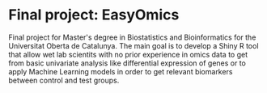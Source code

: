 # Final project: EasyOmics

Final project for Master's degree in Biostatistics and Bioinformatics for the Universitat Oberta de Catalunya. The main goal is to develop a Shiny R tool that allow wet lab scientits with no prior experience in omics data to get from basic univariate analysis like differential expression of genes or to apply Machine Learning models in order to get relevant biomarkers between control and test groups. 
